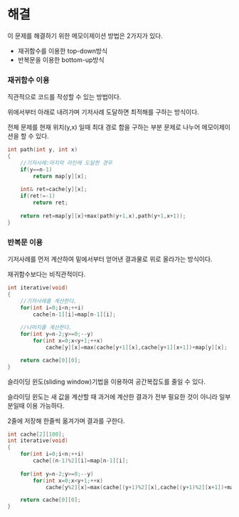 # 해결
이 문제를 해결하기 위한 메모이제이션 방법은 2가지가 있다.
- 재귀함수를 이용한 top-down방식
- 반복문을 이용한 bottom-up방식

### 재귀함수 이용
직관적으로 코드를 작성할 수 있는 방법이다.

위에서부터 아래로 내려가며 기저사례 도달하면 최적해를 구하는 방식이다.

전체 문제를 현재 위치(y,x) 일때 최대 경로 합을 구하는 부분 문제로 나누어 메모이제이션을 할 수 있다.
```c++
int path(int y, int x)
{
    //기저사례:마지막 라인에 도달한 경우
    if(y==n-1)
        return map[y][x];
    
    int& ret=cache[y][x];
    if(ret!=-1)
        return ret;
    
    return ret=map[y][x]+max(path(y+1,x),path(y+1,x+1));
}
```
### 반복문 이용
기저사례를 먼저 계산하여 밑에서부터 얻어낸 결과물로 위로 올라가는 방식이다.

재귀함수보다는 비직관적이다.

```c++
int iterative(void)
{
    //기저사례를 계산한다.
    for(int i=0;i<n;++i)
        cache[n-1][i]=map[n-1][i];
    
    //나머지를 계산한다.
    for(int y=n-2;y>=0;--y)
        for(int x=0;x<y+1;++x)
            cache[y][x]=max(cache[y+1][x],cache[y+1][x+1])+map[y][x];

    return cache[0][0];
}
```
슬라이딩 윈도(sliding window)기법을 이용하여 공간복잡도를 줄일 수 있다.

슬라이딩 윈도는 새 값을 계산할 때 과거에 계산한 결과가 전부 필요한 것이 아니라 일부분일때 이용 가능하다.

2줄에 저장해 한줄씩 옮겨가며 결과를 구한다.
```c++
int cache[2][100];
int iterative(void)
{
    for(int i=0;i<n;++i)
        cache[(n-1)%2][i]=map[n-1][i];
    
    for(int y=n-2;y>=0;--y)
        for(int x=0;x<y+1;++x)
            cache[y%2][x]=max(cache[(y+1)%2][x],cache[(y+1)%2][x+1])+map[y][x];

    return cache[0][0];
}
```
